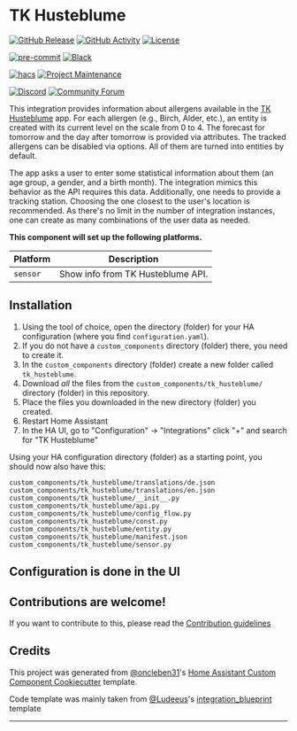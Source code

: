 # TK Husteblume

[![GitHub Release][releases-shield]][releases]
[![GitHub Activity][commits-shield]][commits]
[![License][license-shield]](LICENSE)

[![pre-commit][pre-commit-shield]][pre-commit]
[![Black][black-shield]][black]

[![hacs][hacsbadge]][hacs]
[![Project Maintenance][maintenance-shield]][user_profile]

[![Discord][discord-shield]][discord]
[![Community Forum][forum-shield]][forum]

This integration provides information about allergens available in the [TK Husteblume](https://www.tk.de/techniker/magazin/digitale-gesundheit/apps/husteblume-allergie-app-2025388) app.
For each allergen (e.g., Birch, Alder, etc.), an entity is created with its current level on the scale from 0 to 4.
The forecast for tomorrow and the day after tomorrow is provided via attributes.
The tracked allergens can be disabled via options.
All of them are turned into entities by default.

The app asks a user to enter some statistical information about them (an age group, a gender, and a birth month).
The integration mimics this behavior as the API requires this data.
Additionally, one needs to provide a tracking station.
Choosing the one closest to the user's location is recommended.
As there's no limit in the number of integration instances, one can create as many combinations of the user data as needed.

**This component will set up the following platforms.**

| Platform | Description                       |
| -------- | --------------------------------- |
| `sensor` | Show info from TK Husteblume API. |

## Installation

1. Using the tool of choice, open the directory (folder) for your HA configuration (where you find `configuration.yaml`).
2. If you do not have a `custom_components` directory (folder) there, you need to create it.
3. In the `custom_components` directory (folder) create a new folder called `tk_husteblume`.
4. Download _all_ the files from the `custom_components/tk_husteblume/` directory (folder) in this repository.
5. Place the files you downloaded in the new directory (folder) you created.
6. Restart Home Assistant
7. In the HA UI, go to "Configuration" -> "Integrations" click "+" and search for "TK Husteblume"

Using your HA configuration directory (folder) as a starting point, you should now also have this:

```text
custom_components/tk_husteblume/translations/de.json
custom_components/tk_husteblume/translations/en.json
custom_components/tk_husteblume/__init__.py
custom_components/tk_husteblume/api.py
custom_components/tk_husteblume/config_flow.py
custom_components/tk_husteblume/const.py
custom_components/tk_husteblume/entity.py
custom_components/tk_husteblume/manifest.json
custom_components/tk_husteblume/sensor.py
```

## Configuration is done in the UI

<!---->

## Contributions are welcome!

If you want to contribute to this, please read the [Contribution guidelines](CONTRIBUTING.md)

## Credits

This project was generated from [@oncleben31](https://github.com/oncleben31)'s [Home Assistant Custom Component Cookiecutter](https://github.com/oncleben31/cookiecutter-homeassistant-custom-component) template.

Code template was mainly taken from [@Ludeeus](https://github.com/ludeeus)'s [integration_blueprint][integration_blueprint] template

---

[integration_blueprint]: https://github.com/custom-components/integration_blueprint
[black]: https://github.com/psf/black
[black-shield]: https://img.shields.io/badge/code%20style-black-000000.svg?style=for-the-badge
[commits-shield]: https://img.shields.io/github/commit-activity/y/artspb/homeassistant-tk-husteblume.svg?style=for-the-badge
[commits]: https://github.com/artspb/homeassistant-tk-husteblume/commits/main
[hacs]: https://hacs.xyz
[hacsbadge]: https://img.shields.io/badge/HACS-Custom-orange.svg?style=for-the-badge
[discord]: https://discord.gg/Qa5fW2R
[discord-shield]: https://img.shields.io/discord/330944238910963714.svg?style=for-the-badge
[forum-shield]: https://img.shields.io/badge/community-forum-brightgreen.svg?style=for-the-badge
[forum]: https://community.home-assistant.io/
[license-shield]: https://img.shields.io/github/license/artspb/homeassistant-tk-husteblume.svg?style=for-the-badge
[maintenance-shield]: https://img.shields.io/badge/maintainer-%40artspb-blue.svg?style=for-the-badge
[pre-commit]: https://github.com/pre-commit/pre-commit
[pre-commit-shield]: https://img.shields.io/badge/pre--commit-enabled-brightgreen?style=for-the-badge
[releases-shield]: https://img.shields.io/github/release/artspb/homeassistant-tk-husteblume.svg?style=for-the-badge
[releases]: https://github.com/artspb/homeassistant-tk-husteblume/releases
[user_profile]: https://github.com/artspb
